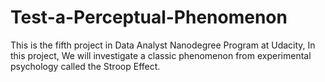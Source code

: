 # Test-a-Perceptual-Phenomenon
This is the fifth project in Data Analyst Nanodegree Program at Udacity, In this project, We will investigate a classic phenomenon from experimental psychology called the Stroop Effect.
